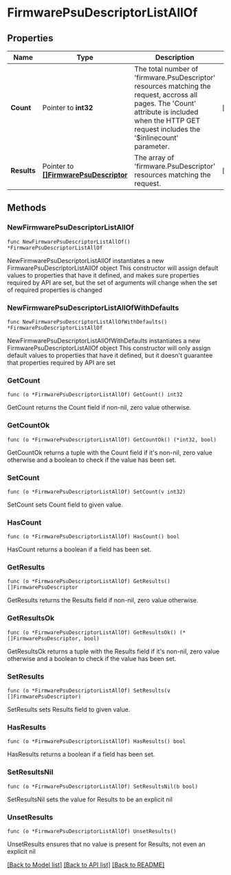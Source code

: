 # FirmwarePsuDescriptorListAllOf

## Properties

Name | Type | Description | Notes
------------ | ------------- | ------------- | -------------
**Count** | Pointer to **int32** | The total number of &#39;firmware.PsuDescriptor&#39; resources matching the request, accross all pages. The &#39;Count&#39; attribute is included when the HTTP GET request includes the &#39;$inlinecount&#39; parameter. | [optional] 
**Results** | Pointer to [**[]FirmwarePsuDescriptor**](firmware.PsuDescriptor.md) | The array of &#39;firmware.PsuDescriptor&#39; resources matching the request. | [optional] 

## Methods

### NewFirmwarePsuDescriptorListAllOf

`func NewFirmwarePsuDescriptorListAllOf() *FirmwarePsuDescriptorListAllOf`

NewFirmwarePsuDescriptorListAllOf instantiates a new FirmwarePsuDescriptorListAllOf object
This constructor will assign default values to properties that have it defined,
and makes sure properties required by API are set, but the set of arguments
will change when the set of required properties is changed

### NewFirmwarePsuDescriptorListAllOfWithDefaults

`func NewFirmwarePsuDescriptorListAllOfWithDefaults() *FirmwarePsuDescriptorListAllOf`

NewFirmwarePsuDescriptorListAllOfWithDefaults instantiates a new FirmwarePsuDescriptorListAllOf object
This constructor will only assign default values to properties that have it defined,
but it doesn't guarantee that properties required by API are set

### GetCount

`func (o *FirmwarePsuDescriptorListAllOf) GetCount() int32`

GetCount returns the Count field if non-nil, zero value otherwise.

### GetCountOk

`func (o *FirmwarePsuDescriptorListAllOf) GetCountOk() (*int32, bool)`

GetCountOk returns a tuple with the Count field if it's non-nil, zero value otherwise
and a boolean to check if the value has been set.

### SetCount

`func (o *FirmwarePsuDescriptorListAllOf) SetCount(v int32)`

SetCount sets Count field to given value.

### HasCount

`func (o *FirmwarePsuDescriptorListAllOf) HasCount() bool`

HasCount returns a boolean if a field has been set.

### GetResults

`func (o *FirmwarePsuDescriptorListAllOf) GetResults() []FirmwarePsuDescriptor`

GetResults returns the Results field if non-nil, zero value otherwise.

### GetResultsOk

`func (o *FirmwarePsuDescriptorListAllOf) GetResultsOk() (*[]FirmwarePsuDescriptor, bool)`

GetResultsOk returns a tuple with the Results field if it's non-nil, zero value otherwise
and a boolean to check if the value has been set.

### SetResults

`func (o *FirmwarePsuDescriptorListAllOf) SetResults(v []FirmwarePsuDescriptor)`

SetResults sets Results field to given value.

### HasResults

`func (o *FirmwarePsuDescriptorListAllOf) HasResults() bool`

HasResults returns a boolean if a field has been set.

### SetResultsNil

`func (o *FirmwarePsuDescriptorListAllOf) SetResultsNil(b bool)`

 SetResultsNil sets the value for Results to be an explicit nil

### UnsetResults
`func (o *FirmwarePsuDescriptorListAllOf) UnsetResults()`

UnsetResults ensures that no value is present for Results, not even an explicit nil

[[Back to Model list]](../README.md#documentation-for-models) [[Back to API list]](../README.md#documentation-for-api-endpoints) [[Back to README]](../README.md)


